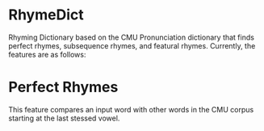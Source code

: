 # RhymeDict
Rhyming Dictionary based on the CMU Pronunciation dictionary that finds perfect rhymes, subsequence rhymes, and featural rhymes. Currently, the features are as follows:

# Perfect Rhymes
This feature compares an input word with other words in the CMU corpus starting at the last stessed vowel.
